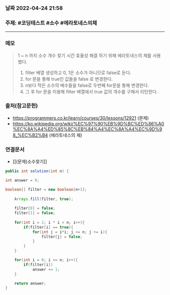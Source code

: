 ### 날짜  2022-04-24 21:58
### 주제: #코딩테스트 #소수 #에라토네스의체
---
### 메모
> 1 ~ n 까지 소수 개수 찾기
> 시간 효율성 해결 하기 위해 에라토네스의 체를 사용했다.
> 1. filter 배열 생성하고 0, 1은 소수가 아니므로 false로 둔다.
> 2. for 문을 통해 true인 값들을 false 로 변경한다.
> 3. n보다 작은 소수의 배수들을 false로 두번째 for문을 통해 변경한다.  
> 4. 그 후 for 문을 이용해 filter 배열에서 true 값의 개수를 구해서 리턴한다.
### 출처(참고문헌)
-  https://programmers.co.kr/learn/courses/30/lessons/12921 (문제)
-  https://ko.wikipedia.org/wiki/%EC%97%90%EB%9D%BC%ED%86%A0%EC%8A%A4%ED%85%8C%EB%84%A4%EC%8A%A4%EC%9D%98_%EC%B2%B4 (에라토네스의 체)
### 연결문서
- [[(문제)소수찾기]]

```java
public int solution(int n) {

int answer = 0;

boolean[] filter = new boolean[n+1];
	
	Arrays.fill(filter, true);
	
	filter[0] = false;
	filter[1] = false;
	
	for(int i = 2; i * i < n; i++){
		if(filter[i] == true){
			for(int j = i*i; j <= n; j += i){
				filter[j] = false;
			}
		}
	}

	for(int i = 0; i <= n; i++){
		if(filter[i])
			answer += 1;
	}

	return answer;
}
```